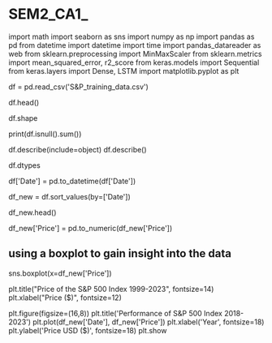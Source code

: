 # SEM2_CA1_

import math
import seaborn as sns
import numpy as np
import pandas as pd
from datetime import datetime
import time
import pandas_datareader as web
from sklearn.preprocessing import MinMaxScaler
from sklearn.metrics import mean_squared_error, r2_score
from keras.models import Sequential
from keras.layers import Dense, LSTM
import matplotlib.pyplot as plt


df = pd.read_csv('S&P_training_data.csv')

df.head()

df.shape

print(df.isnull().sum())


df.describe(include=object)
df.describe()

df.dtypes


df['Date'] = pd.to_datetime(df['Date'])

df_new = df.sort_values(by=['Date'])

df_new.head()


df_new['Price'] = pd.to_numeric(df_new['Price'])



## using a boxplot to gain insight into the data 

sns.boxplot(x=df_new['Price']) 

plt.title("Price of the S&P 500 Index 1999-2023", fontsize=14)
plt.xlabel("Price ($)", fontsize=12)

plt.figure(figsize=(16,8))
plt.title('Performance of S&P 500 Index 2018-2023')
plt.plot(df_new['Date'], df_new['Price'])
plt.xlabel('Year', fontsize=18)
plt.ylabel('Price USD ($)', fontsize=18)
plt.show


